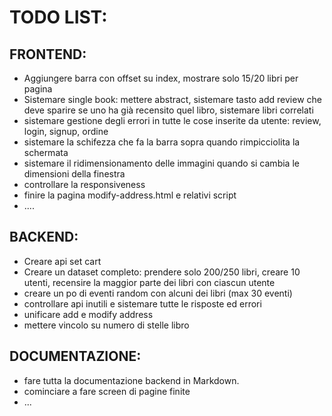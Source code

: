 # TODO LIST:
## FRONTEND:
 * Aggiungere barra con offset su index, mostrare solo 15/20 libri per pagina
 * Sistemare single book: mettere abstract, sistemare tasto add review che deve sparire se uno ha già recensito quel libro, sistemare libri correlati
 * sistemare gestione degli errori in tutte le cose inserite da utente: review, login, signup, ordine
 * sistemare la schifezza che fa la barra sopra quando rimpicciolita la schermata
 * sistemare il ridimensionamento delle immagini quando si cambia le dimensioni della finestra
 * controllare la responsiveness
 * finire la pagina modify-address.html e relativi script
 * ....
 
## BACKEND:
 * Creare api set cart
 * Creare un dataset completo: prendere solo 200/250 libri, creare 10 utenti, recensire la maggior parte dei libri con ciascun utente
 * creare un po di eventi random con alcuni dei libri (max 30 eventi)
 * controllare api inutili e sistemare tutte le risposte ed errori
 * unificare add e modify address
 * mettere vincolo su numero di stelle libro
 
## DOCUMENTAZIONE:
 * fare tutta la documentazione backend in Markdown.
 * cominciare a fare screen di pagine finite
 * ...
